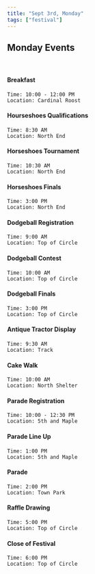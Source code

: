 ```yaml
---
title: "Sept 3rd, Monday"
tags: ["festival"]
---
```


## Monday Events 

<br>

#### Breakfast
    Time: 10:00 - 12:00 PM
    Location: Cardinal Roost
    
#### Hourseshoes Qualifications
    Time: 8:30 AM
    Location: North End
    
#### Horseshoes Tournament
    Time: 10:30 AM
    Location: North End
    
#### Horseshoes Finals
    Time: 3:00 PM
    Location: North End
    
#### Dodgeball Registration
    Time: 9:00 AM
    Location: Top of Circle

#### Dodgeball Contest
    Time: 10:00 AM
    Location: Top of Circle

#### Dodgeball Finals
    Time: 3:00 PM
    Location: Top of Circle

#### Antique Tractor Display
    Time: 9:30 AM
    Location: Track

#### Cake Walk
    Time: 10:00 AM
    Location: North Shelter

#### Parade Registration
    Time: 10:00 - 12:30 PM
    Location: 5th and Maple

#### Parade Line Up
    Time: 1:00 PM
    Location: 5th and Maple

#### Parade
    Time: 2:00 PM
    Location: Town Park

#### Raffle Drawing
    Time: 5:00 PM
    Location: Top of Circle

#### Close of Festival
    Time: 6:00 PM
    Location: Top of Circle